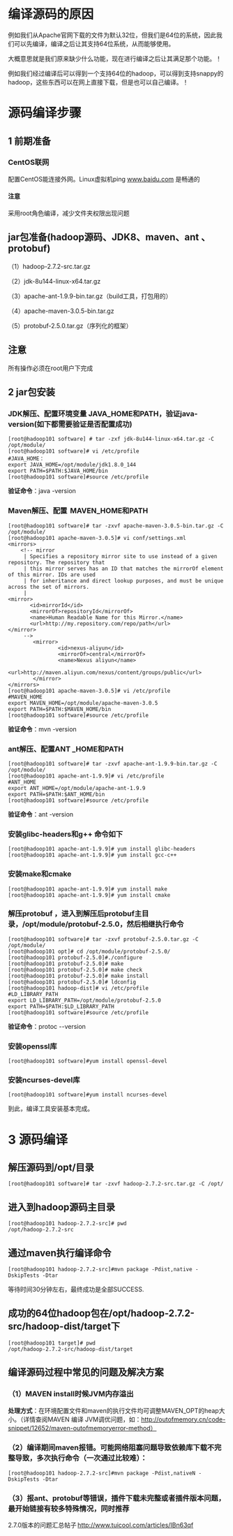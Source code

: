 # 编译源码的原因

例如我们从Apache官网下载的文件为默认32位，但我们是64位的系统，因此我们可以先编译，编译之后让其支持64位系统，从而能够使用。 

大概意思就是我们原来缺少什么功能，现在进行编译之后让其满足那个功能。！ 

例如我们经过编译后可以得到一个支持64位的hadoop，可以得到支持snappy的hadoop，这些东西可以在网上直接下载，但是也可以自己编译。！ 

# 源码编译步骤

## 1 前期准备

### CentOS联网  

配置CentOS能连接外网。Linux虚拟机ping www.baidu.com 是畅通的  

#### 注意

采用root角色编译，减少文件夹权限出现问题 

## jar包准备(hadoop源码、JDK8、maven、ant 、protobuf) 

（1）hadoop-2.7.2-src.tar.gz 

（2）jdk-8u144-linux-x64.tar.gz 

（3）apache-ant-1.9.9-bin.tar.gz（build工具，打包用的） 

（4）apache-maven-3.0.5-bin.tar.gz 

（5）protobuf-2.5.0.tar.gz（序列化的框架） 

## 注意

所有操作必须在root用户下完成

## 2 jar包安装

### JDK解压、配置环境变量 JAVA_HOME和PATH，验证java-version(如下都需要验证是否配置成功) 

```shell
[root@hadoop101 software] # tar -zxf jdk-8u144-linux-x64.tar.gz -C /opt/module/ 
[root@hadoop101 software]# vi /etc/profile 
#JAVA_HOME： 
export JAVA_HOME=/opt/module/jdk1.8.0_144 
export PATH=$PATH:$JAVA_HOME/bin 
[root@hadoop101 software]#source /etc/profile 
```

**验证命令**：java -version 

### Maven解压、配置  MAVEN_HOME和PATH 

```shell
[root@hadoop101 software]# tar -zxvf apache-maven-3.0.5-bin.tar.gz -C /opt/module/ 
[root@hadoop101 apache-maven-3.0.5]# vi conf/settings.xml 
<mirrors> 
    <!-- mirror 
     | Specifies a repository mirror site to use instead of a given repository. The repository that 
     | this mirror serves has an ID that matches the mirrorOf element of this mirror. IDs are used 
     | for inheritance and direct lookup purposes, and must be unique across the set of mirrors. 
     | 
<mirror> 
       <id>mirrorId</id> 
       <mirrorOf>repositoryId</mirrorOf> 
       <name>Human Readable Name for this Mirror.</name> 
       <url>http://my.repository.com/repo/path</url> 
</mirror> 
     --> 
        <mirror> 
                <id>nexus-aliyun</id> 
                <mirrorOf>central</mirrorOf> 
                <name>Nexus aliyun</name> 
                <url>http://maven.aliyun.com/nexus/content/groups/public</url> 
        </mirror> 
</mirrors> 
[root@hadoop101 apache-maven-3.0.5]# vi /etc/profile 
#MAVEN_HOME 
export MAVEN_HOME=/opt/module/apache-maven-3.0.5 
export PATH=$PATH:$MAVEN_HOME/bin 
[root@hadoop101 software]#source /etc/profile 
```

**验证命令**：mvn -version 

### ant解压、配置ANT _HOME和PATH 

```shell
[root@hadoop101 software]# tar -zxvf apache-ant-1.9.9-bin.tar.gz -C /opt/module/ 
[root@hadoop101 apache-ant-1.9.9]# vi /etc/profile 
#ANT_HOME 
export ANT_HOME=/opt/module/apache-ant-1.9.9 
export PATH=$PATH:$ANT_HOME/bin 
[root@hadoop101 software]#source /etc/profile 
```

**验证命令**：ant -version 

### 安装glibc-headers和g++ 命令如下 

```shell
[root@hadoop101 apache-ant-1.9.9]# yum install glibc-headers 
[root@hadoop101 apache-ant-1.9.9]# yum install gcc-c++ 
```

### 安装make和cmake 

```shell
[root@hadoop101 apache-ant-1.9.9]# yum install make 
[root@hadoop101 apache-ant-1.9.9]# yum install cmake 
```

### 解压protobuf ，进入到解压后protobuf主目录，/opt/module/protobuf-2.5.0，然后相继执行命令 

```shell
[root@hadoop101 software]# tar -zxvf protobuf-2.5.0.tar.gz -C /opt/module/ 
[root@hadoop101 opt]# cd /opt/module/protobuf-2.5.0/ 
[root@hadoop101 protobuf-2.5.0]#./configure
[root@hadoop101 protobuf-2.5.0]# make
[root@hadoop101 protobuf-2.5.0]# make check
[root@hadoop101 protobuf-2.5.0]# make install
[root@hadoop101 protobuf-2.5.0]# ldconfig
[root@hadoop101 hadoop-dist]# vi /etc/profile 
#LD_LIBRARY_PATH 
export LD_LIBRARY_PATH=/opt/module/protobuf-2.5.0 
export PATH=$PATH:$LD_LIBRARY_PATH 
[root@hadoop101 software]#source /etc/profile 
```

**验证命令**：protoc --version 

### 安装openssl库 

```shell
[root@hadoop101 software]#yum install openssl-devel 
```

### 安装ncurses-devel库 

```shell
[root@hadoop101 software]#yum install ncurses-devel 
```

到此，编译工具安装基本完成。 

# 3 源码编译

## 解压源码到/opt/目录 

```shell
[root@hadoop101 software]# tar -zxvf hadoop-2.7.2-src.tar.gz -C /opt/ 
```

## 进入到hadoop源码主目录 

```shell
[root@hadoop101 hadoop-2.7.2-src]# pwd 
/opt/hadoop-2.7.2-src 
```

## 通过maven执行编译命令 

```shell
[root@hadoop101 hadoop-2.7.2-src]#mvn package -Pdist,native -DskipTests -Dtar 
```

等待时间30分钟左右，最终成功是全部SUCCESS.

## 成功的64位hadoop包在/opt/hadoop-2.7.2-src/hadoop-dist/target下 

```shell
[root@hadoop101 target]# pwd 
/opt/hadoop-2.7.2-src/hadoop-dist/target 
```

## 编译源码过程中常见的问题及解决方案 

### （1）MAVEN install时候JVM内存溢出 

**处理方式**：在环境配置文件和maven的执行文件均可调整MAVEN_OPT的heap大小。（详情查阅MAVEN 编译 JVM调优问题，如：http://outofmemory.cn/code-snippet/12652/maven-outofmemoryerror-method） 

### （2）编译期间maven报错。可能网络阻塞问题导致依赖库下载不完整导致，多次执行命令（一次通过比较难）： 

```shell
[root@hadoop101 hadoop-2.7.2-src]#mvn package -Pdist,nativeN -DskipTests -Dtar 
```

### （3）报ant、protobuf等错误，插件下载未完整或者插件版本问题，最开始链接有较多特殊情况，同时推荐 

2.7.0版本的问题汇总帖子 http://www.tuicool.com/articles/IBn63qf 

 